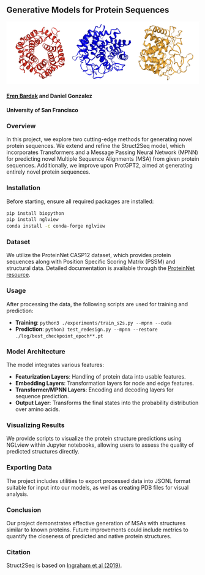 ## Generative Models for Protein Sequences
![header pic](./images/header.png)
#### [Eren Bardak](https://github.com/eren-bardak) and Daniel Gonzalez
#### University of San Francisco

### Overview
In this project, we explore two cutting-edge methods for generating novel protein sequences. We extend and refine the Struct2Seq model, which incorporates Transformers and a Message Passing Neural Network (MPNN) for predicting novel Multiple Sequence Alignments (MSA) from given protein sequences. Additionally, we improve upon ProtGPT2, aimed at generating entirely novel protein sequences.

### Installation
Before starting, ensure all required packages are installed:
```bash
pip install biopython
pip install nglview
conda install -c conda-forge nglview
```

### Dataset
We utilize the ProteinNet CASP12 dataset, which provides protein sequences along with Position Specific Scoring Matrix (PSSM) and structural data. Detailed documentation is available through the [ProteinNet resource](https://github.com/aqlaboratory/proteinnet).

### Usage
After processing the data, the following scripts are used for training and prediction:
- **Training**: `python3 ./experiments/train_s2s.py --mpnn --cuda`
- **Prediction**: `python3 test_redesign.py --mpnn --restore ./log/best_checkpoint_epoch**.pt`

### Model Architecture
The model integrates various features:
- **Featurization Layers**: Handling of protein data into usable features.
- **Embedding Layers**: Transformation layers for node and edge features.
- **Transformer/MPNN Layers**: Encoding and decoding layers for sequence prediction.
- **Output Layer**: Transforms the final states into the probability distribution over amino acids.

### Visualizing Results
We provide scripts to visualize the protein structure predictions using NGLview within Jupyter notebooks, allowing users to assess the quality of predicted structures directly.

### Exporting Data
The project includes utilities to export processed data into JSONL format suitable for input into our models, as well as creating PDB files for visual analysis.

### Conclusion
Our project demonstrates effective generation of MSAs with structures similar to known proteins. Future improvements could include metrics to quantify the closeness of predicted and native protein structures.

### Citation
Struct2Seq is based on [Ingraham et al (2019)](https://papers.nips.cc/paper_files/paper/2019/file/f3a4ff4839c56a5f460c88cce3666a2b-Paper.pdf).
